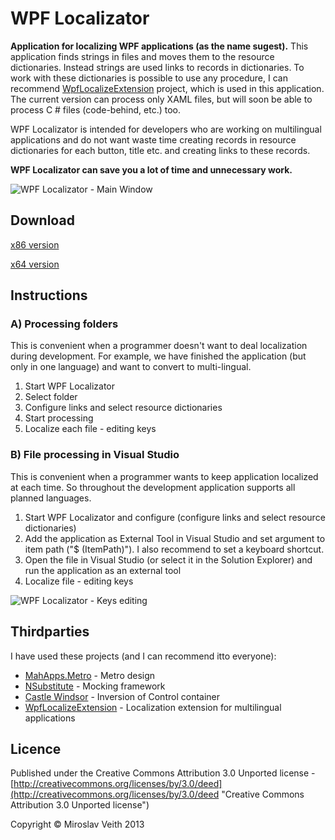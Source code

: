 # WPF Localizator #
**Application for localizing WPF applications (as the name sugest).** This application finds strings in files and moves them to the resource dictionaries. Instead strings are used links to records in dictionaries. To work with these dictionaries is possible to use any procedure, I can recommend [WpfLocalizeExtension](http://wpflocalizeextension.codeplex.com/ "The Localization Extension") project, which is used in this application.
The current version can process only XAML files, but will soon be able to process C # files (code-behind, etc.) too.

WPF Localizator is intended for developers who are working on multilingual applications and do not want waste time creating records in resource dictionaries for each button, title etc. and creating links to these records.


**WPF Localizator can save you a lot of time and unnecessary work.**

![WPF Localizator - Main Window](http://s21.postimg.org/gftwaq3rr/Main_Window.png)

## Download ##
[x86 version](http://sdrv.ms/185OaWo "x86 version")

[x64 version](http://sdrv.ms/ZrqtHE "x64 version")

## Instructions ##
### A) Processing folders ###
This is convenient when a programmer doesn't want to deal localization during development. For example, we have finished the application (but only in one language) and want to convert to multi-lingual.

1. Start WPF Localizator
2. Select folder
2. Configure links and select resource dictionaries
3. Start processing
4. Localize each file - editing keys

### B) File processing in Visual Studio ###
This is convenient when a programmer wants to keep application localized at each time. So throughout the development application supports all planned languages.

1. Start WPF Localizator and configure (configure links and select resource dictionaries)
2. Add the application as External Tool in Visual Studio and set argument to item path ("$ (ItemPath)"). I also recommend to set a keyboard shortcut.
3. Open the file in Visual Studio (or select it in the Solution Explorer) and run the application as an external tool
4. Localize file - editing keys

![WPF Localizator - Keys editing](http://s14.postimg.org/w7rohm90h/Keys_Editing.png)

## Thirdparties ##
I have used these projects (and I can recommend itto everyone):

- [MahApps.Metro](http://mahapps.com/MahApps.Metro/ "MahApps.Metro Documentation") - Metro design
- [NSubstitute](https://github.com/nsubstitute/NSubstitute "NSubstitute") - Mocking framework
- [Castle Windsor](http://docs.castleproject.org/Default.aspx?Page=MainPage&NS=Windsor&AspxAutoDetectCookieSupport=1 "Castle Windsor") - Inversion of Control container
- [WpfLocalizeExtension](http://wpflocalizeextension.codeplex.com/ "WPF Localization Extension") - Localization extension for multilingual applications

## Licence ##

Published under the Creative Commons Attribution 3.0 Unported license - [http://creativecommons.org/licenses/by/3.0/deed](http://creativecommons.org/licenses/by/3.0/deed "Creative Commons Attribution 3.0 Unported license")

Copyright © Miroslav Veith 2013